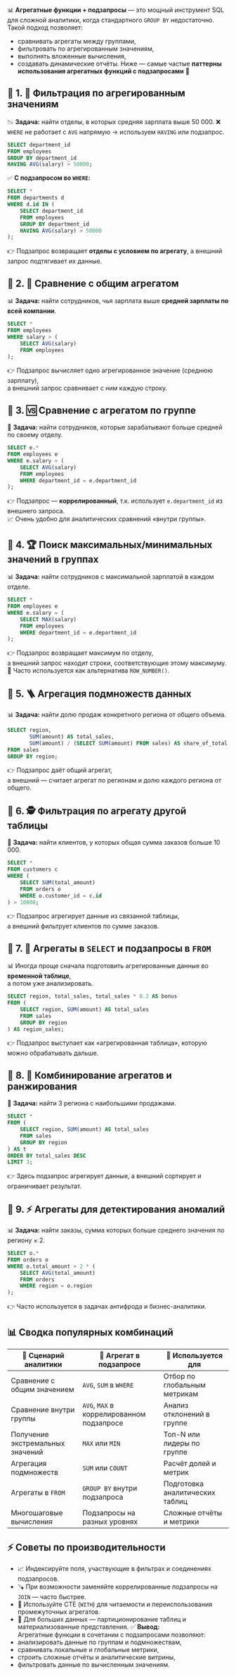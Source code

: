 📊 **Агрегатные функции + подзапросы** — это мощный инструмент SQL для сложной аналитики, когда стандартного `GROUP BY` недостаточно.
Такой подход позволяет:
- сравнивать агрегаты между группами,
- фильтровать по агрегированным значениям,
- выполнять вложенные вычисления,
- создавать динамические отчёты.
Ниже — самые частые **паттерны использования агрегатных функций с подзапросами** 🧠
## 🧮 1. 📌 **Фильтрация по агрегированным значениям**
📉 **Задача:** найти отделы, в которых средняя зарплата выше 50 000.
❌ `WHERE` не работает с `AVG` напрямую → используем `HAVING` или подзапрос.
```sql
SELECT department_id
FROM employees
GROUP BY department_id
HAVING AVG(salary) > 50000;
```
✅ **С подзапросом во `WHERE`:**
```sql
SELECT *
FROM departments d
WHERE d.id IN (
    SELECT department_id
    FROM employees
    GROUP BY department_id
    HAVING AVG(salary) > 50000
);
```
👉 Подзапрос возвращает **отделы с условием по агрегату**, а внешний запрос подтягивает их данные.
## 🧮 2. 🥇 **Сравнение с общим агрегатом**
📊 **Задача:** найти сотрудников, чья зарплата выше **средней зарплаты по всей компании**.
```sql
SELECT *
FROM employees
WHERE salary > (
    SELECT AVG(salary)
    FROM employees
);
```
👉 Подзапрос вычисляет одно агрегированное значение (среднюю зарплату),  
а внешний запрос сравнивает с ним каждую строку.
## 🧮 3. 🆚 **Сравнение с агрегатом по группе**
📌 **Задача:** найти сотрудников, которые зарабатывают больше средней по своему отделу.
```sql
SELECT e.*
FROM employees e
WHERE e.salary > (
    SELECT AVG(salary)
    FROM employees
    WHERE department_id = e.department_id
);
```
👉 Подзапрос — **коррелированный**, т.к. использует `e.department_id` из внешнего запроса.  
📈 Очень удобно для аналитических сравнений «внутри группы».
## 🧮 4. 🏆 **Поиск максимальных/минимальных значений в группах**
📊 **Задача:** найти сотрудников с максимальной зарплатой в каждом отделе.
```sql
SELECT *
FROM employees e
WHERE e.salary = (
    SELECT MAX(salary)
    FROM employees
    WHERE department_id = e.department_id
);
```
👉 Подзапрос возвращает максимум по отделу,  
а внешний запрос находит строки, соответствующие этому максимуму.
📌 Часто используется как альтернатива `ROW_NUMBER()`.
## 🧮 5. 🪜 **Агрегация подмножеств данных**
📊 **Задача:** найти долю продаж конкретного региона от общего объема.
```sql
SELECT region,
       SUM(amount) AS total_sales,
       SUM(amount) / (SELECT SUM(amount) FROM sales) AS share_of_total
FROM sales
GROUP BY region;
```
👉 Подзапрос даёт общий агрегат,  
а внешний — считает агрегат по регионам и долю каждого региона от общего.
## 🧮 6. 🕵️ **Фильтрация по агрегату другой таблицы**
📌 **Задача:** найти клиентов, у которых общая сумма заказов больше 10 000.
```sql
SELECT *
FROM customers c
WHERE (
    SELECT SUM(total_amount)
    FROM orders o
    WHERE o.customer_id = c.id
) > 10000;
```
👉 Подзапрос агрегирует данные из связанной таблицы,  
а внешний фильтрует клиентов по сумме заказов.
## 🧮 7. 🧠 **Агрегаты в `SELECT` и подзапросы в `FROM`**
📊 Иногда проще сначала подготовить агрегированные данные во **временной таблице**,  
а потом уже анализировать.
```sql
SELECT region, total_sales, total_sales * 0.2 AS bonus
FROM (
    SELECT region, SUM(amount) AS total_sales
    FROM sales
    GROUP BY region
) AS region_sales;
```
👉 Подзапрос выступает как «агрегированная таблица», которую можно обрабатывать дальше.
## 🧮 8. 🧭 **Комбинирование агрегатов и ранжирования**
📌 **Задача:** найти 3 региона с наибольшими продажами.
```sql
SELECT *
FROM (
    SELECT region, SUM(amount) AS total_sales
    FROM sales
    GROUP BY region
) AS t
ORDER BY total_sales DESC
LIMIT 3;
```
👉 Здесь подзапрос агрегирует данные, а внешний сортирует и ограничивает результат.
## 🧮 9. ⚡ **Агрегаты для детектирования аномалий**
📊 **Задача:** найти заказы, сумма которых больше среднего значения по региону × 2.
```sql
SELECT o.*
FROM orders o
WHERE o.total_amount > 2 * (
    SELECT AVG(total_amount)
    FROM orders
    WHERE region = o.region
);
```
👉 Часто используется в задачах антифрода и бизнес-аналитики.
## 📊 Сводка популярных комбинаций

|📌 Сценарий аналитики|🔹 Агрегат в подзапросе|🧮 Используется для|
|---|---|---|
|Сравнение с общим значением|`AVG`, `SUM` в `WHERE`|Отбор по глобальным метрикам|
|Сравнение внутри группы|`AVG`, `MAX` в коррелированном подзапросе|Анализ отклонений в группе|
|Получение экстремальных значений|`MAX` или `MIN`|Топ-N или лидеры по группе|
|Агрегация подмножеств|`SUM` или `COUNT`|Расчёт долей и метрик|
|Агрегаты в `FROM`|`GROUP BY` внутри подзапроса|Подготовка аналитических таблиц|
|Многошаговые вычисления|Подзапросы на разных уровнях|Сложные отчёты и метрики|
## ⚡ Советы по производительности
- 📈 Индексируйте поля, участвующие в фильтрах и соединениях подзапросов.
- 🪚 При возможности заменяйте коррелированные подзапросы на `JOIN` — часто быстрее.
- 🧱 Используйте CTE (`WITH`) для читаемости и переиспользования промежуточных агрегатов.
- 🧭 Для больших данных — партиционирование таблиц и материализованные представления.
✅ **Вывод:**  
Агрегатные функции в сочетании с подзапросами позволяют:
- анализировать данные по группам и подмножествам,
- сравнивать локальные и глобальные метрики,
- строить сложные отчёты и аналитические витрины,
- фильтровать данные по вычисленным значениям.
